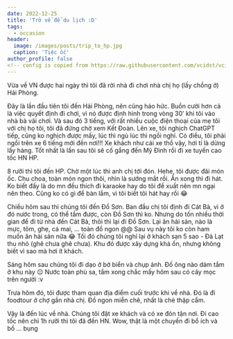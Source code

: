 ```yaml
---
date: 2022-12-25
title: 'Trở về để du lịch :D'
tags:
  - occasion
header:
  image: /images/posts/trip_to_hp.jpg
  caption: 'Tiệc ốc'
author_profile: false
<!-- config is copied from https://raw.githubusercontent.com/vcidst/vcidst.github.io/master/_posts/2021-08-09-cycling-hiking-weekend-udaipur.md -->
---
```


Vừa về VN được hai ngày thì tôi đã rời nhà đi chơi nhà chị họ (lấy chồng ở) Hải Phòng.

Đây là lần đầu tiên tôi đến Hải Phòng, nên cũng háo hức. Buồn cười hơn cả là việc quyết định đi chơi, vì nó được định hình trong vòng 30' khi tôi vào nhà bà vãi chơi. Và sau đó 3 tiếng, với rất nhiều cuộc điện thoại của mẹ tôi với chị họ tôi, tôi đã đứng chờ xem Kết Đoàn. Lên xe, tôi nghịch ChatGPT tiếp, cũng ko nghịch được mấy, lúc thì ngủ lúc thì ngồi nghỉ. Có điều, tôi phải ngồi trên xe 6 tiếng mới đến nơi!!! Xe khách như cái xe thồ vậy, hơi tí là dừng lấy hàng. Tốt nhất là lần sau tôi sẽ cố gắng đến Mỹ Đình rồi đi xe tuyến cao tốc HN HP.

8 rưỡi thì tôi đến HP. Chờ một lúc thì anh chị tới đón. Hehe, tôi được đãi món ốc. Chu choa, toàn món ngon thôi, nhìn là sướng mắt rồi. Ăn xong thì đi hát. Ko biết đấy là do mn đều thích đi karaoke hay do tôi đề xuất nên mn ngại nên theo. Cũng ko có gì để bàn lắm, vì tôi biết tôi hát hay rồi 😂

Chiều hôm sau thì chúng tôi đến Đồ Sơn. Ban đầu chị tôi định đi Cát Bà, vì ở đó nước trong, có thể tắm được, còn Đồ Sơn thì ko. Nhưng do tốn nhiều thời gian để đi từ nhà đến Cát Bà, thôi thì lại đi Đồ Sơn. Lại ăn hải sản, nào là mực, tôm, ghẹ, cá mai, ... toàn đồ ngon @@ Sau vụ này tôi ko còn ham muốn ăn hải sản nữa 😂 Tối đó chúng tôi nghỉ lại ở khách sạn 5 sao - Đà Lạt thu nhỏ (ghê chưa ghê chưa). Khu đó được xây dựng khá ổn, nhưng không biết vì sao mà hơi ít khách.

Sáng hôm sau chúng tôi đi dạo ở bờ biển và chụp ảnh. Đố ông nào dám tắm ở khu này 😐 Nước toàn phù sa, tắm xong chắc mấy hôm sau có cây mọc trên người :v

Trưa hôm đó, tôi được tham quan địa điểm cuối trước khi về nhà. Đó là đi foodtour ở chợ gần nhà chị. Đồ ngon miễn chê, nhất là chè thập cẩm.

Vậy là đến lúc về nhà. Chúng tôi đặt xe khách và có xe đón tận nơi. Đi cao tốc nên chỉ 1h rưỡi thì tôi đã đến HN. Wow, thật là một chuyến đi bổ ích và bổ ... bụng
